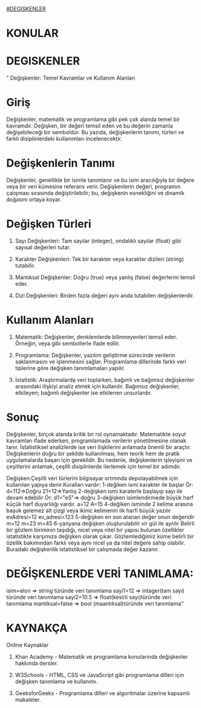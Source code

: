 [#DEGISKENLER](DEGISKENLER)

# KONULAR
# DEGISKENLER 
"
Değişkenler: Temel Kavramlar ve Kullanım Alanları

# Giriş

Değişkenler, matematik ve programlama gibi pek çok alanda temel bir kavramdır. Değişken, bir değeri temsil eden ve bu değerin zamanla değişebileceği bir semboldür. Bu yazıda, değişkenlerin tanımı, türleri ve farklı disiplinlerdeki kullanımları incelenecektir.

# Değişkenlerin Tanımı

Değişkenler, genellikle bir isimle tanımlanır ve bu isim aracılığıyla bir değere veya bir veri kümesine referans verir. Değişkenlerin değeri, programın çalışması sırasında değiştirilebilir; bu, değişkenin esnekliğini ve dinamik doğasını ortaya koyar.

# Değişken Türleri

1. Sayı Değişkenleri: Tam sayılar (integer), ondalıklı sayılar (float) gibi sayısal değerleri tutar.


2. Karakter Değişkenleri: Tek bir karakter veya karakter dizileri (string) tutabilir.


3. Mantıksal Değişkenler: Doğru (true) veya yanlış (false) değerlerini temsil eder.


4. Dizi Değişkenleri: Birden fazla değeri aynı anda tutabilen değişkenlerdir.



# Kullanım Alanları

1. Matematik: Değişkenler, denklemlerde bilinmeyenleri temsil eder. Örneğin,  veya  gibi sembollerle ifade edilir.


2. Programlama: Değişkenler, yazılım geliştirme sürecinde verilerin saklanmasını ve işlenmesini sağlar. Programlama dillerinde farklı veri tiplerine göre değişken tanımlamaları yapılır.


3. İstatistik: Araştırmalarda veri toplarken, bağımlı ve bağımsız değişkenler arasındaki ilişkiyi analiz etmek için kullanılır. Bağımsız değişkenler, etkileyen; bağımlı değişkenler ise etkilenen unsurlardır.



# Sonuç

Değişkenler, birçok alanda kritik bir rol oynamaktadır. Matematikte soyut kavramları ifade ederken, programlamada verilerin yönetilmesine olanak tanır. İstatistiksel analizlerde ise veri ilişkilerini anlamada önemli bir araçtır. Değişkenlerin doğru bir şekilde kullanılması, hem teorik hem de pratik uygulamalarda başarı için gereklidir. Bu nedenle, değişkenlerin işleyişini ve çeşitlerini anlamak, çeşitli disiplinlerde ilerlemek için temel bir adımdır.

Değişken:Çeşitli veri türlerini bilgisayar ortmında depolayabilmek için kullanılan yapıya denir.Kuralları vardır:
1-değiken ismi karakter ile başlar
Ör: 
d=112=>Doğru
21=12=>Yanlış
2-değişken ismi karaterle başlayıp sayı ile devam edebilir
Ör:
d1="eS"=>  doğru
3-değişken isimlendirmede büyük harf küçük harf duyarlılığı vardır.
a=12
A=15
4-değiken isminde 2 kelime arasına başuk gelemez alt çizgi veya ikinic kelimenin ilk harfi büyük yazılır
evAdresi=12
ev_adresi=123
5-değişken en son atanan değer onun değeridir
m=12
m=23
m=45
6-yanyana değişken oluşturulabilir vir gül ile ayrılır
Belirli bir gözlem biriminin taşıdığı, nicel veya nitel bir yapısı bulunan özellikler istatistikte karşımıza değişken olarak çıkar. Gözlemlediğimiz küme belirli bir özellik bakımından farklı veya aynı nicel ya da nitel değere sahip olabilir. Buradaki değişkenlik istatistiksel bir çalışmada değer kazanır.


# DEĞİŞKENLERDE VERİ TANIMLAMA:
isim=elon => string türünde veri tanımlama
sayi1=12 => intager(tam sayı) türünde veri tanımlama
sayi2=10.5 => float(kesirli sayı)türünde veri tanımlama
mantiksal=false => bool (maantıksal)türünde veri tanımlama"



#                                                                                              KAYNAKÇA



Online Kaynaklar

1. Khan Academy - Matematik ve programlama konularında değişkenler hakkında dersler.


2. W3Schools - HTML, CSS ve JavaScript gibi programlama dilleri için değişken tanımlama ve kullanımı.


3. GeeksforGeeks - Programlama dilleri ve algoritmalar üzerine kapsamlı makaleler.
